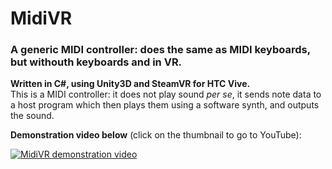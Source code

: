 # MidiVR
### A generic MIDI controller: does the same as MIDI keyboards, but withouth keyboards and in VR.


**Written in C#, using Unity3D and SteamVR for HTC Vive.**  
This is a MIDI controller: it does not play sound _per se_, it sends note data to a host program which then plays them using a software synth, and outputs the sound.

**Demonstration video below** (click on the thumbnail to go to YouTube):  

[![MidiVR demonstration video](https://img.youtube.com/vi/t0nqgnLXtvc/0.jpg)](https://www.youtube.com/watch?v=t0nqgnLXtvc)
